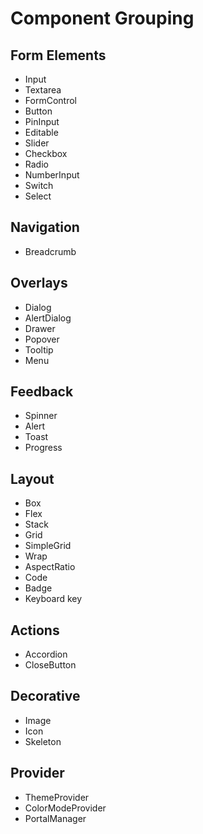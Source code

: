 # Component Grouping

## Form Elements

- Input
- Textarea
- FormControl
- Button
- PinInput
- Editable
- Slider
- Checkbox
- Radio
- NumberInput
- Switch
- Select

## Navigation

- Breadcrumb

## Overlays

- Dialog
- AlertDialog
- Drawer
- Popover
- Tooltip
- Menu

## Feedback

- Spinner
- Alert
- Toast
- Progress

## Layout

- Box
- Flex
- Stack
- Grid
- SimpleGrid
- Wrap
- AspectRatio
- Code
- Badge
- Keyboard key

## Actions

- Accordion
- CloseButton

## Decorative

- Image
- Icon
- Skeleton

## Provider

- ThemeProvider
- ColorModeProvider
- PortalManager
